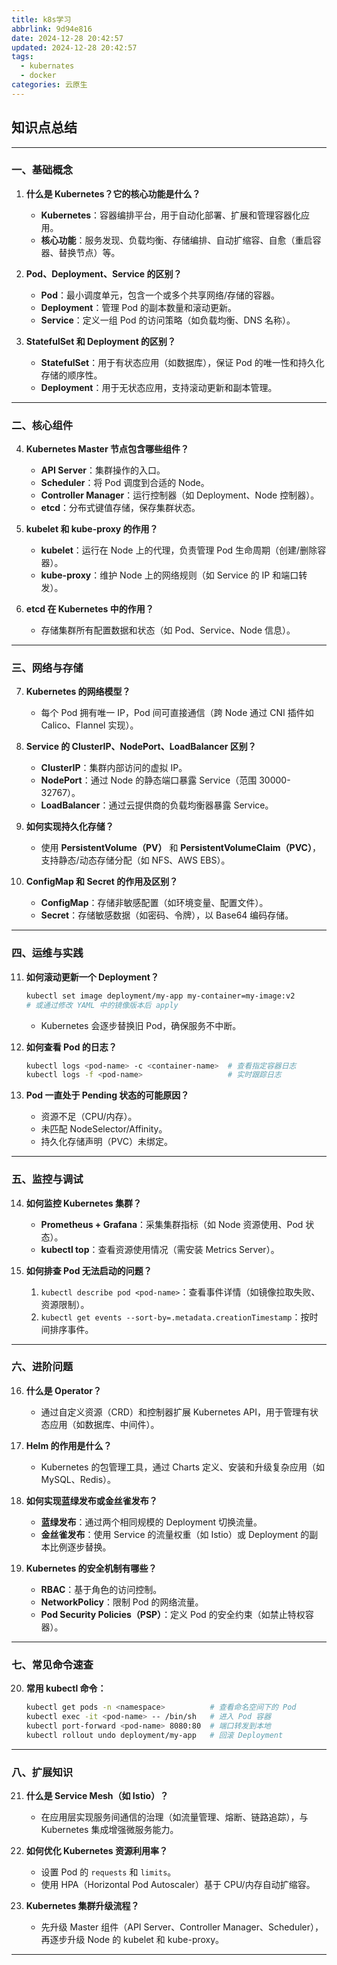 ```yaml
---
title: k8s学习
abbrlink: 9d94e816
date: 2024-12-28 20:42:57
updated: 2024-12-28 20:42:57
tags:
  - kubernates
  - docker
categories: 云原生
---
```


## 知识点总结

<!-- more -->


---

### **一、基础概念**
1. **什么是 Kubernetes？它的核心功能是什么？**  
   - **Kubernetes**：容器编排平台，用于自动化部署、扩展和管理容器化应用。  
   - **核心功能**：服务发现、负载均衡、存储编排、自动扩缩容、自愈（重启容器、替换节点）等。

2. **Pod、Deployment、Service 的区别？**  
   - **Pod**：最小调度单元，包含一个或多个共享网络/存储的容器。  
   - **Deployment**：管理 Pod 的副本数量和滚动更新。  
   - **Service**：定义一组 Pod 的访问策略（如负载均衡、DNS 名称）。

3. **StatefulSet 和 Deployment 的区别？**  
   - **StatefulSet**：用于有状态应用（如数据库），保证 Pod 的唯一性和持久化存储的顺序性。  
   - **Deployment**：用于无状态应用，支持滚动更新和副本管理。

---

### **二、核心组件**
4. **Kubernetes Master 节点包含哪些组件？**  
   - **API Server**：集群操作的入口。  
   - **Scheduler**：将 Pod 调度到合适的 Node。  
   - **Controller Manager**：运行控制器（如 Deployment、Node 控制器）。  
   - **etcd**：分布式键值存储，保存集群状态。

5. **kubelet 和 kube-proxy 的作用？**  
   - **kubelet**：运行在 Node 上的代理，负责管理 Pod 生命周期（创建/删除容器）。  
   - **kube-proxy**：维护 Node 上的网络规则（如 Service 的 IP 和端口转发）。

6. **etcd 在 Kubernetes 中的作用？**  
   - 存储集群所有配置数据和状态（如 Pod、Service、Node 信息）。

---

### **三、网络与存储**
7. **Kubernetes 的网络模型？**  
   - 每个 Pod 拥有唯一 IP，Pod 间可直接通信（跨 Node 通过 CNI 插件如 Calico、Flannel 实现）。

8. **Service 的 ClusterIP、NodePort、LoadBalancer 区别？**  
   - **ClusterIP**：集群内部访问的虚拟 IP。  
   - **NodePort**：通过 Node 的静态端口暴露 Service（范围 30000-32767）。  
   - **LoadBalancer**：通过云提供商的负载均衡器暴露 Service。

9. **如何实现持久化存储？**  
   - 使用 **PersistentVolume（PV）** 和 **PersistentVolumeClaim（PVC）**，支持静态/动态存储分配（如 NFS、AWS EBS）。

10. **ConfigMap 和 Secret 的作用及区别？**  
    - **ConfigMap**：存储非敏感配置（如环境变量、配置文件）。  
    - **Secret**：存储敏感数据（如密码、令牌），以 Base64 编码存储。

---

### **四、运维与实践**
11. **如何滚动更新一个 Deployment？**  
    ```bash
    kubectl set image deployment/my-app my-container=my-image:v2
    # 或通过修改 YAML 中的镜像版本后 apply
    ```
    - Kubernetes 会逐步替换旧 Pod，确保服务不中断。

12. **如何查看 Pod 的日志？**  
    ```bash
    kubectl logs <pod-name> -c <container-name>  # 查看指定容器日志
    kubectl logs -f <pod-name>                   # 实时跟踪日志
    ```

13. **Pod 一直处于 Pending 状态的可能原因？**  
    - 资源不足（CPU/内存）。  
    - 未匹配 NodeSelector/Affinity。  
    - 持久化存储声明（PVC）未绑定。

---

### **五、监控与调试**
14. **如何监控 Kubernetes 集群？**  
    - **Prometheus + Grafana**：采集集群指标（如 Node 资源使用、Pod 状态）。  
    - **kubectl top**：查看资源使用情况（需安装 Metrics Server）。

15. **如何排查 Pod 无法启动的问题？**  
    1. `kubectl describe pod <pod-name>`：查看事件详情（如镜像拉取失败、资源限制）。  
    2. `kubectl get events --sort-by=.metadata.creationTimestamp`：按时间排序事件。

---

### **六、进阶问题**
16. **什么是 Operator？**  
    - 通过自定义资源（CRD）和控制器扩展 Kubernetes API，用于管理有状态应用（如数据库、中间件）。

17. **Helm 的作用是什么？**  
    - Kubernetes 的包管理工具，通过 Charts 定义、安装和升级复杂应用（如 MySQL、Redis）。

18. **如何实现蓝绿发布或金丝雀发布？**  
    - **蓝绿发布**：通过两个相同规模的 Deployment 切换流量。  
    - **金丝雀发布**：使用 Service 的流量权重（如 Istio）或 Deployment 的副本比例逐步替换。

19. **Kubernetes 的安全机制有哪些？**  
    - **RBAC**：基于角色的访问控制。  
    - **NetworkPolicy**：限制 Pod 的网络流量。  
    - **Pod Security Policies（PSP）**：定义 Pod 的安全约束（如禁止特权容器）。

---

### **七、常见命令速查**
20. **常用 kubectl 命令：**  
    ```bash
    kubectl get pods -n <namespace>          # 查看命名空间下的 Pod
    kubectl exec -it <pod-name> -- /bin/sh   # 进入 Pod 容器
    kubectl port-forward <pod-name> 8080:80  # 端口转发到本地
    kubectl rollout undo deployment/my-app   # 回滚 Deployment
    ```

---

### **八、扩展知识**
21. **什么是 Service Mesh（如 Istio）？**  
    - 在应用层实现服务间通信的治理（如流量管理、熔断、链路追踪），与 Kubernetes 集成增强微服务能力。

22. **如何优化 Kubernetes 资源利用率？**  
    - 设置 Pod 的 `requests` 和 `limits`。  
    - 使用 HPA（Horizontal Pod Autoscaler）基于 CPU/内存自动扩缩容。

23. **Kubernetes 集群升级流程？**  
    - 先升级 Master 组件（API Server、Controller Manager、Scheduler），再逐步升级 Node 的 kubelet 和 kube-proxy。

---
